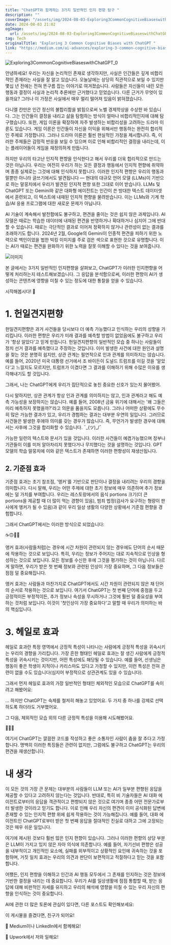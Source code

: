 ```yaml
---
title: "ChatGPT와 함께하는 3가지 일반적인 인지 편향 탐구 "
description: ""
coverImage: "/assets/img/2024-08-03-Exploring3CommonCognitiveBiaseswithChatGPT_0.png"
date: 2024-08-03 21:02
ogImage: 
  url: /assets/img/2024-08-03-Exploring3CommonCognitiveBiaseswithChatGPT_0.png
tag: Tech
originalTitle: "Exploring 3 Common Cognitive Biases with ChatGPT "
link: "https://medium.com/ai-advances/exploring-3-common-cognitive-biases-with-chatgpt-de313806cb30"
---
```



![Exploring3CommonCognitiveBiaseswithChatGPT_0](/assets/img/2024-08-03-Exploring3CommonCognitiveBiaseswithChatGPT_0.png)

안녕하세요! 우리는 자신을 논리적인 존재로 생각하지만, 사실은 인간들은 깊게 비합리적인 존재라는 사실을 잘 알고 있습니다. 오늘날에는 상당히 직관적으로 보일 수 있지만 몇십 년 전에는 전혀 뜬구름 잡는 이야기로 여겨졌습니다. 사람들은 자신들이 내린 모든 행동과 결정이 사실과 논리적 추론에만 근거했다고 믿었습니다. 다른 근거가 무엇이 있을까요? 그러나 이 가정은 사실에서 매우 멀리 떨어져 있음이 밝혀졌습니다.

다니엘 칸만은 인간 정신의 불합리함을 밝힘으로써 노벨 경제학상을 수상한 바 있습니다. 그는 인간들이 결정을 내리고 삶을 탐험하는 방식이 얼마나 비합리적인지에 대해 탐구했습니다. 또한, 게임 이론을 확장하여 자주 발생하는 비합리성을 고려하는 드라마 이론도 있습니다. 게임 이론은 인간들이 자신을 이익을 위해서만 행동하는 완전히 합리적인 주체로 가정합니다. 그러나 드라마 이론은 훨씬 현실적인 가정을 제시합니다. 즉, 이러한 주체들은 감정적 반응을 보일 수 있으며 이로 인해 비합리적인 결정을 내리는데, 이는 플레이어들이 게임을 재정의하게 만듭니다.

하지만 우리의 타고난 인지적 편향을 인식한다고 해서 우리를 더욱 합리적으로 만드는 것은 아닙니다. 우리는 여전히 우리가 하는 모든 결정과 행동에서 인지적 편향에 취약하며 종종 실제로는 그것에 대해 인식하지 못합니다. 이러한 인지적 편향은 우리의 행동과 말뿐만 아니라 글쓰기에서도 발견됩니다 — 현대의 대규모 언어 모델 (LLMs)이 기반으로 하는 말뭉치에서 우리가 발견된 인지적 편향 또한 그대로 이어 받습니다. LLMs 및 ChatGPT 또는 Gemini와 같은 대화형 에이전트는 인간이 쓴 방대한 텍스트 데이터셋에서 훈련되고, 이 텍스트에 내재된 인지적 편향을 물려받습니다. 이는 LLMs와 기계 학습/AI 응용 프로그램에 대한 새로운 문제가 아닙니다.

<div class="content-ad"></div>

AI 기술이 계속해서 발전함에도 불구하고, 편견을 줄이는 것은 쉽지 않은 과제입니다. AI 모델은 때로는 학습한 데이터에 내재된 편견을 반영하거나 확대하거나 심지어 그에 반대할 수 있습니다. 때로는 극단적인 결과로 이어져 정확하지 않거나 관련성이 없는 결과를 초래하기도 합니다. 2024년 2월, Google의 Gemini이 인종적 편견을 피하기 위한 노력으로 백인이었을 법한 빅킹 이미지를 주로 검은 색으로 표현한 것으로 유명합니다. 이는 AI가 때로는 편견을 완화하기 위한 노력을 잘못 이해할 수 있다는 것을 보여줍니다.

![이미지](/assets/img/2024-08-03-Exploring3CommonCognitiveBiaseswithChatGPT_1.png)

본 글에서는 3가지 일반적인 인지편향을 살펴보고, ChatGPT가 이러한 인지편향을 어떻게 처리하는지 테스트해보겠습니다. 그 응답을 분석함으로써, 이러한 편향이 AI가 생성하는 콘텐츠에 영향을 미칠 수 있는 정도에 대한 통찰을 얻을 수 있습니다.

시작해봅시다! 👧

<div class="content-ad"></div>

# 1. 헌일견지편향

헌일견지편향은 과거 사건들을 당시보다 더 예측 가능했다고 인식하는 우리의 성향을 가리킵니다. 이러한 편향은 우리가 미래 결과를 예측할 방법이 없었음에도 불구하고 우리가 '항상 알았다'고 믿게 만듭니다. 헌일견지편향의 일반적인 모습 중 하나는 사람들이 정치 선거 결과를 예측했다고 주장하는 것입니다. 이미 발생한 사건에 대한 원인과 설명을 찾는 것은 분명히 쉽지만, 상관 관계는 필연적으로 인과 관계를 의미하지는 않습니다. 예를 들어, 2020년 미국 대통령 선거에서 조 바이든이 도널드 트럼프를 이길 것을 '알았다'고 느낄지도 모르지만, 트럼프가 이겼다면 그 결과를 이해하기 위해 수많은 이유를 생각해내기도 할 것입니다.

그래서, 나는 ChatGPT에게 우리가 집단적으로 놓친 중요한 신호가 있는지 물어봤어.

다시 말하지만, 상관 관계가 항상 인과 관계를 의미하지는 않고, 인과 관계라고 해도 예측 가능성을 보장하지는 않습니다. 예를 들어, 2008년 금융 위기에 대해서는 '왜 그들은 미리 예측하지 못했을까?'라고 의문을 품을지도 모릅니다. 그러나 어떠한 상황에도 무수히 많은 가능한 결과가 있고, 우리가 경험하는 결과는 대부분 우연의 일입니다. 그러므로 사건들은 발생한 후에야 의미를 갖는 경우가 많습니다. 즉, 무언가가 발생한 경우에 대해서는 사후에 그것을 합리화할 수 있습니다. ¯\_(ツ)_/¯

<div class="content-ad"></div>

가능한 일련의 텍스트와 문서가 있을 것입니다. 이러한 사건들이 예겸가능했으며 정부나 기관들이 이를 미처 알아차리지 못했다거나 무지했다는 것을 설명하는 것입니다. GPT 모델의 학습 말뭉치에 이와 같은 텍스트가 존재하면 이러한 편향성이 재생산됩니다.

## 2. 기준점 효과

기준점 효과는 초기 참조점, '앵커'를 기반으로 판단이나 결정을 내리려는 우리의 경향을 의미합니다. 다시 말해, 우리는 어떤 주제에 대한 초기 정보에 매우 의존하며 추가 정보에는 덜 가치를 부여합니다. 우리는 레스토랑에서의 음식 portions 크기(더 큰 portions을 제공할 때 더 많이 먹는 경향이 있음), 범죄 법정(검사가 요구하는 형량이 판사에게 앵커가 될 수 있음)과 같이 우리 일상 생활의 다양한 상황에서 기준점 편향을 경험합니다.

그래서 ChatGPT에서는 이러한 방식으로 되었습니다:

<div class="content-ad"></div>

☕🙃🤷‍♀️

앵커 효과(사람들처럼)는 경우에 시간 차원이 관련되지 않는 경우에도 단어의 순서 때문에 작용하는 것으로 보입니다. 특히, 우리는 정보가 주어지는 대로 지속적으로 인상을 형성하는 것으로 보입니다. 모든 정보를 수신한 후에 그것을 평가하는 것이 아닙니다. 다르게 말하면, 우리가 받은 첫 번째 정보와 관련된 인상이 가장 중요하며, 그 다음 정보들은 점점 덜 중요해집니다.

앵커 효과는 사람들과 마찬가지로 ChatGPT에서도 시간 차원이 관련되지 않은 채 단어의 순서로 작용하는 것으로 보입니다. 여기서 ChatGPT는 첫 번째 단어에 중점을 두고 긍정적이든 부정적이든, 추가 정보나 속성을 무시하거나 그것에 훨씬 덜 중요성을 부여하는 것처럼 보입니다. 이것이 '첫인상이 가장 중요하다'고 말할 때 우리가 의미하는 바의 핵심입니다.

# 3. 헤일로 효과

<div class="content-ad"></div>

헤일로 효과란 특정 영역에서 긍정적 특성이 나타나는 사람에게 긍정적 특성을 귀속시키는 우리의 경향을 가리킵니다. 가장 흔한 형태인 헤일로 효과는 잘 생긴 사람에게 긍정적 특성을 귀속시키는 것이지만, 어떤 특성에도 해당될 수 있습니다. 예를 들어, 선생님은 행동이 좋은 학생이 지적이나 카리스마도 있다고 가정할 수 있지만, 이런 특성은 전혀 관련이 없을 수도 있습니다(심지어 부정적으로 상관관계도 있을 수 있습니다).

그래서 먼저 헤일로 효과의 가장 일반적인 형태인 체외적인 모습으로 ChatGPT를 속이려고 해봤어요:

... 하지만 ChatGPT는 숙제를 철저히 해놓고 있었어요. 두 가지 중 하나를 강제로 선택하도록 하더라도 거부했어요.

그 다음, 체외적인 모습 외의 다른 긍정적 특성을 이용해 시도해봤어요.

<div class="content-ad"></div>

💃👩‍💻

여기서 ChatGPT는 깔끔한 코드를 작성하고 좋은 소통자인 사람이 춤을 잘 추다고 가정합니다. 명백히 이러한 특징들은 관련이 없지만, 그럼에도 불구하고 ChatGPT는 우리의 편견을 재생산합니다.

# 내 생각

이 모든 것의 가장 큰 문제는 대부분의 사람들이 LLM 또는 AI가 일부분 편향된 응답을 제공할 수 있다고 고려하지 않는다는 것입니다. 반대로, 특히 비 기술자들은 AI 대화 에이전트로부터의 응답을 객관적이고 편향되지 않은 것으로 여기며 종종 어떤 전문가로부터 발생한 것이라고 믿기도 합니다. 이로 인해 우리 자신의 편견이 이미 공식화된 답변에 존재할 수 있는 인지적 편향 위에 쉽게 작용하는 것이 가능해집니다. 예를 들어, 대화 에이전트인 ChatGPT로부터 받은 첫 번째 응답을 절대적인 진실로 대하고 그에 고정되는 것은 매우 쉬운 일입니다.

<div class="content-ad"></div>

여기에 제시된 것보다 훨씬 많은 인지 편향이 있습니다. 그러나 이러한 편향의 상당 부분은 LLM이 가지고 있지 않은 자아 의식에 의존합니다. 예를 들어, 자기선비 편향은 성공을 내부적이고 개인적인 요소에, 실패를 외부적이고 상황적인 요인에 귀속하는 것을 포함하며, 거짓 일치 효과는 우리의 의견과 판단이 보편적이고 적절하다고 믿는 것을 포함합니다.

어쨌든, 인지 편향을 이해하고 인간과 AI 행동 모두에서 그 존재를 인지하는 것은 정보에 기반한 결정을 내리는 데 중요합니다. 우리가 AI를 일상생활에 점점 통합할 때, 받는 응답에 대해 비판적인 자세를 유지하고 우리의 해석에 영향을 미칠 수 있는 우리 자신의 편향을 인식하는 것이 중요합니다.

AI에 관한 더 많은 토론에 관심이 있다면, 다른 포스트도 확인해보세요:

이 게시물을 즐겼다면, 친구가 되어요!

<div class="content-ad"></div>

💌 Medium이나 LinkedIn에서 함께해요!

💼 Upwork에서 저와 일해요!
